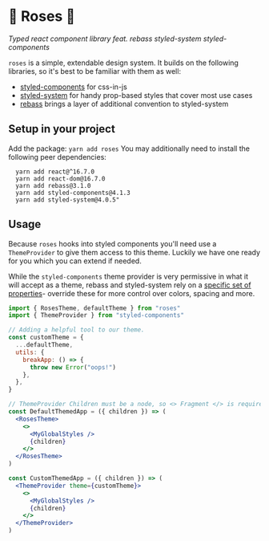 # 🌹 Roses 🌹

_Typed react component library feat. rebass styled-system styled-components_

`roses` is a simple, extendable design system. It builds on the following libraries, so it's best to be familiar with them as well:

- [styled-components](https://www.styled-components.com/) for css-in-js
- [styled-system](https://styled-system.com/) for handy prop-based styles that cover most use cases
- [rebass](https://rebassjs.org/) brings a layer of additional convention to styled-system

## Setup in your project

Add the package:
`yarn add roses`
You may additionally need to install the following peer dependencies:

```
  yarn add react@^16.7.0
  yarn add react-dom@16.7.0
  yarn add rebass@3.1.0
  yarn add styled-components@4.1.3
  yarn add styled-system@4.0.5"
```

## Usage

Because `roses` hooks into styled components you'll need use a `ThemeProvider` to give them access to this theme. Luckily we have one ready for you which you can extend if needed.

While the `styled-components` theme provider is very permissive in what it will accept as a theme, rebass and styled-system rely on a [specific set of properties](https://styled-system.com/theme-specification)- override these for more control over colors, spacing and more.

```jsx
import { RosesTheme, defaultTheme } from "roses"
import { ThemeProvider } from "styled-components"

// Adding a helpful tool to our theme.
const customTheme = {
  ...defaultTheme,
  utils: {
    breakApp: () => {
      throw new Error("oops!")
    },
  },
}

// ThemeProvider Children must be a node, so <> Fragment </> is required
const DefaultThemedApp = ({ children }) => (
  <RosesTheme>
    <>
      <MyGlobalStyles />
      {children}
    </>
  </RosesTheme>
)

const CustomThemedApp = ({ children }) => (
  <ThemeProvider theme={customTheme}>
    <>
      <MyGlobalStyles />
      {children}
    </>
  </ThemeProvider>
)
```
